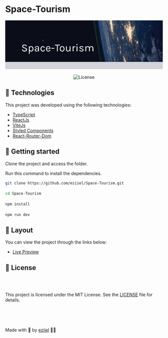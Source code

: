 # Space-Tourism

<p align="center" >

<img src=".github/banner.png" alt="banner">

</p>
<p align="center">
    <img  src="https://img.shields.io/static/v1?label=license&message=MIT&color=0B1E8A&labelColor=E85937" alt="License">
</p>

## 🧪 Technologies

This project was developed using the following technologies:


- [TypeScript](https://www.typescriptlang.org/)
- [ReactJs](https://reactjs.org/)
- [ViteJs](https://vitejs.dev/)
- [Styled Components](https://styled-components.com/)
- [React-Router-Dom](https://reactrouter.com/)




## 🚀 Getting started

Clone the project and access the folder.

Run this command to install the dependencies.

```bash
git clone https://github.com/eziiel/Space-Tourism.git

cd Space-Tourism

npm install

npm run dev
```

## 🔖 Layout

You can view the project through the links below:

- [Live Preview](#)

## 📝 License


<br>
<br>


This project is licensed under the MIT License. See the [LICENSE](https://opensource.org/licenses/MIT) file for details.


<br>
<br>
<br>




Made with 💜 by [eziiel](https://github.com/eziiel) 🙌🚀


